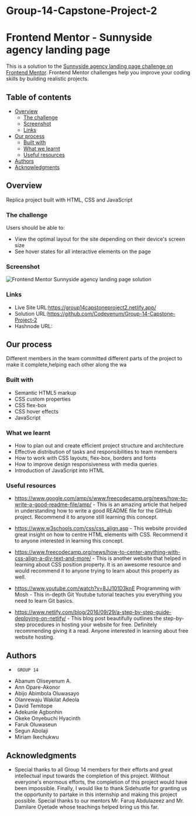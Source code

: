 # Group-14-Capstone-Project-2

# Frontend Mentor - Sunnyside agency landing page
This is a solution to the [Sunnyside agency landing page challenge on Frontend Mentor](https://www.frontendmentor.io/challenges/sunnyside-agency-landing-page-7yVs3B6ef). Frontend Mentor challenges help you improve your coding skills by building realistic projects.


## Table of contents
- [Overview](#overview)
  - [The challenge](#the-challenge)
  - [Screenshot](#screenshot)
  - [Links](#links)
- [Our process](#our-process)
  - [Built with](#built-with)
  - [What we learnt](#what-we-learnt)
  - [Useful resources](#useful-resources)
- [Authors](#authors)
- [Acknowledgments](#acknowledgments)

## Overview
Replica project built with HTML, CSS and JavaScript


### The challenge
Users should be able to:
- View the optimal layout for the site depending on their device's screen size
- See hover states for all interactive elements on the page


### Screenshot
![Frontend Mentor Sunnyside agency landing page solution](https://user-images.githubusercontent.com/80462725/143098179-d0ce5ee1-0c34-4c49-9356-2326ee954a12.png)



### Links
- Live Site URL:https://group14capstoneproject2.netlify.app/ 
- Solution URL:https://github.com/Codeyenum/Group-14-Capstone-Project-2
- Hashnode URL:


## Our process
Different members in the team committed different parts of the project to make it complete,helping each other along the wa



### Built with
- Semantic HTML5 markup
- CSS custom properties
- CSS flex-box
- CSS hover effects
- JavaScript


  
### What we learnt
- How to plan out and create efficient project structure and architecture
- Effective distribution of tasks and responsibilities to team members
- How to work with CSS layouts, flex-box, borders and fonts
- How to improve design responsiveness with media queries
- Introduction of JavaScript into HTML 


### Useful resources
- https://www.google.com/amp/s/www.freecodecamp.org/news/how-to-write-a-good-readme-file/amp/ - This is an amazing article that helped in understanding how to write a good README file for the GitHub project. Recommend it to anyone still learning this concept.

- https://www.w3schools.com/css/css_align.asp - This website provided great insight on how to centre HTML elements with CSS. Recommend it to anyone interested in learning this concept.

- https://www.freecodecamp.org/news/how-to-center-anything-with-css-align-a-div-text-and-more/ - This is another website that helped in learning about CSS position property. It is an awesome resource and would recommend it to anyone trying to learn about this property as well.

- https://www.youtube.com/watch?v=8JJ101D3knE Programming with Mosh - This in-depth Git Youtube tutorial teaches you everything you need to learn Git basics.

- https://www.netlify.com/blog/2016/09/29/a-step-by-step-guide-deploying-on-netlify/ - This blog post beautifully outlines the step-by-step procedures in hosting your website for free. Definitely recommending giving it a read. Anyone interested in learning about free website hosting.



## Authors
-      GROUP 14
- Abanum Oliseyenum A.
- Ann Opare-Akonor
- Abijo Abimbola Oluwasayo 
- Olanrewaju Wakilat Adeola  
- David Temitope 
- Adekunle Agbonhin  
- Okeke Onyebuchi Hyacinth 
- Faruk Oluwaseun 
- Segun Abolaji 
- Miriam Ikechukwu



## Acknowledgments
- Special thanks to all Group 14 members for their efforts and great intellectual input towards the completion of this project. Without everyone's enormous efforts, the completion of this project would have been impossible. Finally, I would like to thank Sidehustle for granting us the opportunity to partake in this internship and making this project possible. Special thanks to our mentors Mr. Faruq Abdulazeez and Mr. Damilare Oyetade whose teachings helped bring us this far.

